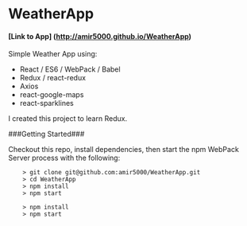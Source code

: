 # WeatherApp

#### [Link to App] (http://amir5000.github.io/WeatherApp)

Simple Weather App using:

* React / ES6 / WebPack / Babel
* Redux / react-redux
* Axios
* react-google-maps
* react-sparklines

I created this project to learn Redux. 

###Getting Started###

Checkout this repo, install dependencies, then start the npm WebPack Server process with the following:

```
	> git clone git@github.com:amir5000/WeatherApp.git
	> cd WeatherApp
	> npm install
	> npm start
```

```
	> npm install
	> npm start
```
